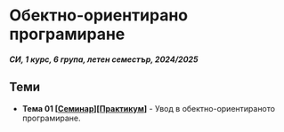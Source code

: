 # Обектно-ориентирано програмиране

##### СИ, 1 курс, 6 група, летен семестър, 2024/2025

## Теми
- **Тема 01 [[Семинар](./Seminar/Week01/)][[Практикум](./Practicum//Week01/)]** - Увод в обектно-ориентираното програмиране.